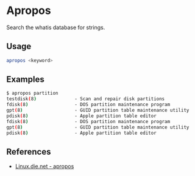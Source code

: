 # Apropos

Search the whatis database for strings.

## Usage

```bash
apropos <keyword>
```

## Examples

```bash
$ apropos partition
testdisk(8)              - Scan and repair disk partitions
fdisk(8)                 - DOS partition maintenance program
gpt(8)                   - GUID partition table maintenance utility
pdisk(8)                 - Apple partition table editor
fdisk(8)                 - DOS partition maintenance program
gpt(8)                   - GUID partition table maintenance utility
pdisk(8)                 - Apple partition table editor
```

## References

- [Linux.die.net - apropos](https://linux.die.net/man/1/apropos)
